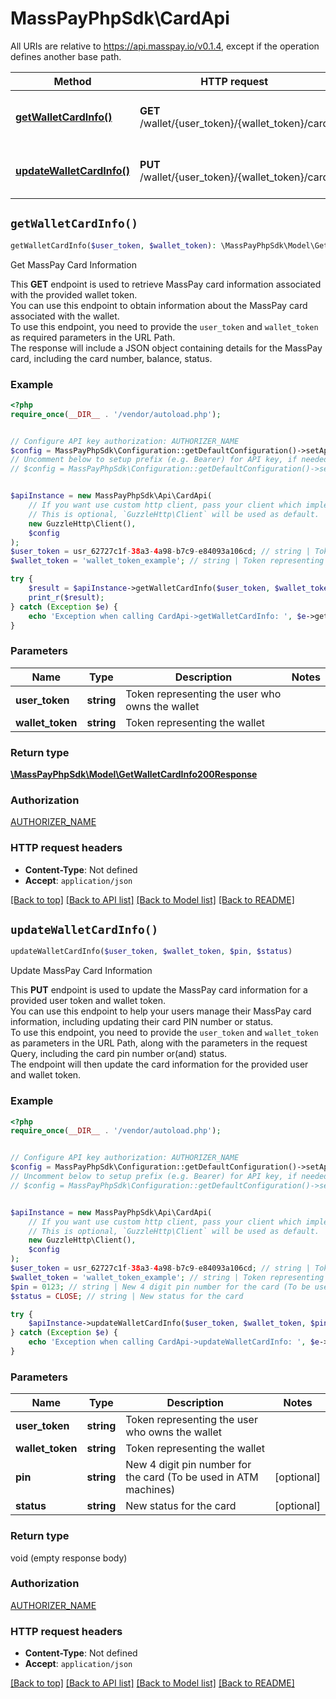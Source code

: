 # MassPayPhpSdk\CardApi

All URIs are relative to https://api.masspay.io/v0.1.4, except if the operation defines another base path.

| Method | HTTP request | Description |
| ------------- | ------------- | ------------- |
| [**getWalletCardInfo()**](CardApi.md#getWalletCardInfo) | **GET** /wallet/{user_token}/{wallet_token}/card | Get MassPay Card Information |
| [**updateWalletCardInfo()**](CardApi.md#updateWalletCardInfo) | **PUT** /wallet/{user_token}/{wallet_token}/card | Update MassPay Card Information |


## `getWalletCardInfo()`

```php
getWalletCardInfo($user_token, $wallet_token): \MassPayPhpSdk\Model\GetWalletCardInfo200Response
```

Get MassPay Card Information

This **GET** endpoint is used to retrieve MassPay card information associated with the provided wallet token. <br> You can use this endpoint to obtain information about the MassPay card associated with the wallet. <br> To use this endpoint, you need to provide the `user_token` and `wallet_token` as required parameters in the URL Path. <br> The response will include a JSON object containing details for the MassPay card, including the card number, balance, status.

### Example

```php
<?php
require_once(__DIR__ . '/vendor/autoload.php');


// Configure API key authorization: AUTHORIZER_NAME
$config = MassPayPhpSdk\Configuration::getDefaultConfiguration()->setApiKey('Authorization', 'YOUR_API_KEY');
// Uncomment below to setup prefix (e.g. Bearer) for API key, if needed
// $config = MassPayPhpSdk\Configuration::getDefaultConfiguration()->setApiKeyPrefix('Authorization', 'Bearer');


$apiInstance = new MassPayPhpSdk\Api\CardApi(
    // If you want use custom http client, pass your client which implements `GuzzleHttp\ClientInterface`.
    // This is optional, `GuzzleHttp\Client` will be used as default.
    new GuzzleHttp\Client(),
    $config
);
$user_token = usr_62727c1f-38a3-4a98-b7c9-e84093a106cd; // string | Token representing the user who owns the wallet
$wallet_token = 'wallet_token_example'; // string | Token representing the wallet

try {
    $result = $apiInstance->getWalletCardInfo($user_token, $wallet_token);
    print_r($result);
} catch (Exception $e) {
    echo 'Exception when calling CardApi->getWalletCardInfo: ', $e->getMessage(), PHP_EOL;
}
```

### Parameters

| Name | Type | Description  | Notes |
| ------------- | ------------- | ------------- | ------------- |
| **user_token** | **string**| Token representing the user who owns the wallet | |
| **wallet_token** | **string**| Token representing the wallet | |

### Return type

[**\MassPayPhpSdk\Model\GetWalletCardInfo200Response**](../Model/GetWalletCardInfo200Response.md)

### Authorization

[AUTHORIZER_NAME](../../README.md#AUTHORIZER_NAME)

### HTTP request headers

- **Content-Type**: Not defined
- **Accept**: `application/json`

[[Back to top]](#) [[Back to API list]](../../README.md#endpoints)
[[Back to Model list]](../../README.md#models)
[[Back to README]](../../README.md)

## `updateWalletCardInfo()`

```php
updateWalletCardInfo($user_token, $wallet_token, $pin, $status)
```

Update MassPay Card Information

This **PUT** endpoint is used to update the MassPay card information for a provided user token and wallet token. <br> You can use this endpoint to help your users manage their MassPay card information, including updating their card PIN number or status. <br> To use this endpoint, you need to provide the `user_token` and `wallet_token` as parameters in the URL Path, along with the parameters in the request Query, including the card pin number or(and) status. <br> The endpoint will then update the card information for the provided user and wallet token.

### Example

```php
<?php
require_once(__DIR__ . '/vendor/autoload.php');


// Configure API key authorization: AUTHORIZER_NAME
$config = MassPayPhpSdk\Configuration::getDefaultConfiguration()->setApiKey('Authorization', 'YOUR_API_KEY');
// Uncomment below to setup prefix (e.g. Bearer) for API key, if needed
// $config = MassPayPhpSdk\Configuration::getDefaultConfiguration()->setApiKeyPrefix('Authorization', 'Bearer');


$apiInstance = new MassPayPhpSdk\Api\CardApi(
    // If you want use custom http client, pass your client which implements `GuzzleHttp\ClientInterface`.
    // This is optional, `GuzzleHttp\Client` will be used as default.
    new GuzzleHttp\Client(),
    $config
);
$user_token = usr_62727c1f-38a3-4a98-b7c9-e84093a106cd; // string | Token representing the user who owns the wallet
$wallet_token = 'wallet_token_example'; // string | Token representing the wallet
$pin = 0123; // string | New 4 digit pin number for the card (To be used in ATM machines)
$status = CLOSE; // string | New status for the card

try {
    $apiInstance->updateWalletCardInfo($user_token, $wallet_token, $pin, $status);
} catch (Exception $e) {
    echo 'Exception when calling CardApi->updateWalletCardInfo: ', $e->getMessage(), PHP_EOL;
}
```

### Parameters

| Name | Type | Description  | Notes |
| ------------- | ------------- | ------------- | ------------- |
| **user_token** | **string**| Token representing the user who owns the wallet | |
| **wallet_token** | **string**| Token representing the wallet | |
| **pin** | **string**| New 4 digit pin number for the card (To be used in ATM machines) | [optional] |
| **status** | **string**| New status for the card | [optional] |

### Return type

void (empty response body)

### Authorization

[AUTHORIZER_NAME](../../README.md#AUTHORIZER_NAME)

### HTTP request headers

- **Content-Type**: Not defined
- **Accept**: `application/json`

[[Back to top]](#) [[Back to API list]](../../README.md#endpoints)
[[Back to Model list]](../../README.md#models)
[[Back to README]](../../README.md)
